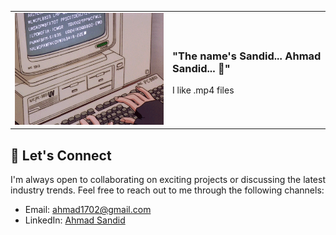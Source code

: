 <!-- # 🧐 The name's Sandid... Ahmad Sandid... -->

<table style="display:hidden">
    <tr>
        <td>
            <img src="./assets/typing.gif" height="auto" width="500px" />
        </td>
        <td style="width:50%">
            <h3>"The name's Sandid... Ahmad Sandid... 🧐"</h3>
            <p>I like .mp4 files</p>
        </td>
    </tr>
</table>

## 💬 Let's Connect

I'm always open to collaborating on exciting projects or discussing the latest industry trends. Feel free to reach out to me through the following channels:

- Email: [ahmad1702@gmail.com](mailto:ahmad1702@gmail.com)
- LinkedIn: [Ahmad Sandid](https://www.linkedin.com/in/ahmad-sandid-485b59164/)
